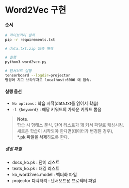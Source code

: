# Word2Vec 구현 #  
#### 순서 ####  
```bash
# 라이브러리 설치  
pip -r requirements.txt  

# data.txt.zip 압축 해제

# 실행  
python3 word2vec.py  

# 텐서보드 실행  
tensorboard --logdir=projector  
명령어 치고 브라우저로 localhost:6006 에 접속.  
```  
  
#### 실행 옵션 ####  
- `No options` : 학습 시작(data.txt를 읽어서 학습)
- `-l {keyword}` : 해당 키워드의 가까운 키워드 뽑음


> __Note.__  
학습 시 형태소 분석, 단어 리스트가 꽤 커서 파일로 캐싱시킴.  
새로운 학습이 시작되야 한다면(데이터가 변경된 경우),  
**\*.pk 파일을 삭제**하도록 한다.  

##### 생성 파일  
- docs_ko.pk : 단어 리스트  
- texts_ko.pk : 태깅 리스트  
- ko_word2vec.model : 벡터화 파일  
- projector 디렉터리 : 텐서보드용 프로젝터 파일  
